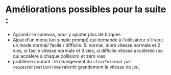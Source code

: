 Améliorations possibles pour la suite :
====================================

- Agrandir le canevas, pour y ajouter plus de briques
- Ajout d'un  menu (un simple prompt) qui demande à l'utilisateur s'il veut un mode normal/ facile / difficile. Si normal, alors vitesse normale et 2 vies, si facile vitesse normale et 3 vies, si difficile vitesse accélérée (ou qui accélère à chaque collision) et zéro vies.
- problème courant : le changement du `clearInterval` par `requestAnimationFrame` ralentit grandement la vitesse de jeu. 